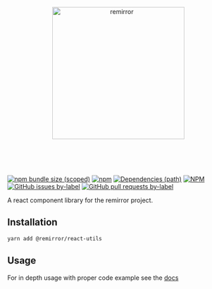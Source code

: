 <div align="center">
	<br />
	<div align="center">
		<img width="300" src="https://cdn.jsdelivr.net/gh/ifiokjr/remirror/support/assets/logo-icon.svg" alt="remirror" />
	</div>
    <br />
    <br />
    <br />
    <br />
</div>

[![npm bundle size (scoped)](https://img.shields.io/bundlephobia/minzip/@remirror/react-utils.svg?style=for-the-badge)](https://bundlephobia.com/result?p=@remirror/react-utils) [![npm](https://img.shields.io/npm/dm/@remirror/react-utils.svg?style=for-the-badge&logo=npm)](https://www.npmjs.com/package/@remirror/react-utils) [![Dependencies (path)](https://img.shields.io/david/ifiokjr/remirror.svg?logo=npm&path=@remirror%2Freact-utils&style=for-the-badge)](https://github.com/ifiokjr/remirror/blob/master/@remirror/react-utils/package.json) [![NPM](https://img.shields.io/npm/l/@remirror/react-utils.svg?style=for-the-badge)](https://github.com/ifiokjr/remirror/blob/master/LICENSE) [![GitHub issues by-label](https://img.shields.io/github/issues/ifiokjr/remirror/@remirror/react-utils.svg?label=Open%20Issues&logo=github&style=for-the-badge)](https://github.com/ifiokjr/remirror/issues?utf8=%E2%9C%93&q=is%3Aissue+is%3Aopen+sort%3Aupdated-desc+label%3A%40remirror%2Freact-utils) [![GitHub pull requests by-label](https://img.shields.io/github/issues-pr/ifiokjr/remirror/@remirror/react-utils.svg?label=Open%20Pull%20Requests&logo=github&style=for-the-badge)](https://github.com/ifiokjr/remirror/pulls?utf8=%E2%9C%93&q=is%3Apr+is%3Aopen+sort%3Aupdated-desc+label%3A%40remirror%2Freact-utils)

A react component library for the remirror project.

## Installation

```bash
yarn add @remirror/react-utils
```

## Usage

For in depth usage with proper code example see the [docs](https://docs.remirror.org)
